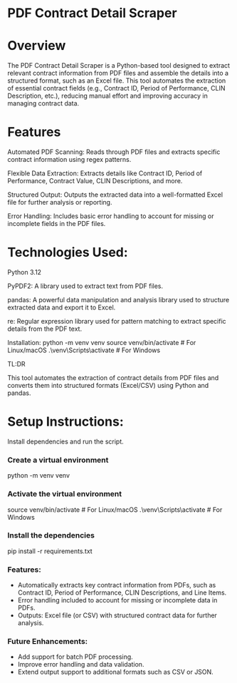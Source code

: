 
# PDF Contract Detail Scraper

# Overview
The PDF Contract Detail Scraper is a Python-based tool designed to extract relevant contract information from PDF files and assemble the details into a structured format, such as an Excel file. This tool automates the extraction of essential contract fields (e.g., Contract ID, Period of Performance, CLIN Description, etc.), reducing manual effort and improving accuracy in managing contract data.



# Features

Automated PDF Scanning: Reads through PDF files and extracts specific contract information using regex patterns.

Flexible Data Extraction: Extracts details like Contract ID, Period of Performance, Contract Value, CLIN Descriptions, and more.

Structured Output: Outputs the extracted data into a well-formatted Excel file for further analysis or reporting.

Error Handling: Includes basic error handling to account for missing or incomplete fields in the PDF files.


# Technologies Used:


Python 3.12

PyPDF2: A library used to extract text from PDF files.

pandas: A powerful data manipulation and analysis library used to structure extracted data and export it to Excel.

re: Regular expression library used for pattern matching to extract specific details from the PDF text.

Installation:
python -m venv venv
source venv/bin/activate  # For Linux/macOS
.\venv\Scripts\activate   # For Windows



TL:DR

This tool automates the extraction of contract details from PDF files and converts them into structured formats (Excel/CSV) using Python and pandas.

# Setup Instructions: 

Install dependencies and run the script.

### Create a virtual environment
python -m venv venv

### Activate the virtual environment
source venv/bin/activate  # For Linux/macOS
.\venv\Scripts\activate   # For Windows

### Install the dependencies
pip install -r requirements.txt

### Features:
- Automatically extracts key contract information from PDFs, such as Contract ID, Period of Performance, CLIN Descriptions, and Line Items.
- Error handling included to account for missing or incomplete data in PDFs.
- Outputs: Excel file (or CSV) with structured contract data for further analysis.


### Future Enhancements:
- Add support for batch PDF processing.
- Improve error handling and data validation.
- Extend output support to additional formats such as CSV or JSON.

